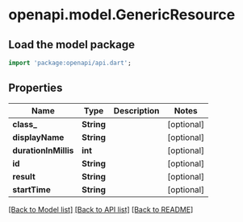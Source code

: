 # openapi.model.GenericResource

## Load the model package
```dart
import 'package:openapi/api.dart';
```

## Properties
Name | Type | Description | Notes
------------ | ------------- | ------------- | -------------
**class_** | **String** |  | [optional] 
**displayName** | **String** |  | [optional] 
**durationInMillis** | **int** |  | [optional] 
**id** | **String** |  | [optional] 
**result** | **String** |  | [optional] 
**startTime** | **String** |  | [optional] 

[[Back to Model list]](../README.md#documentation-for-models) [[Back to API list]](../README.md#documentation-for-api-endpoints) [[Back to README]](../README.md)


